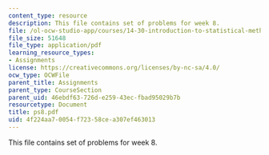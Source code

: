 ```yaml
---
content_type: resource
description: This file contains set of problems for week 8.
file: /ol-ocw-studio-app/courses/14-30-introduction-to-statistical-method-in-economics-spring-2006/4f224aa70054f72358cea307ef463013_ps8.pdf
file_size: 51648
file_type: application/pdf
learning_resource_types:
- Assignments
license: https://creativecommons.org/licenses/by-nc-sa/4.0/
ocw_type: OCWFile
parent_title: Assignments
parent_type: CourseSection
parent_uid: 46ebdf63-726d-e259-43ec-fbad95029b7b
resourcetype: Document
title: ps8.pdf
uid: 4f224aa7-0054-f723-58ce-a307ef463013
---
```

This file contains set of problems for week 8.